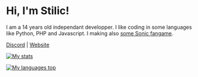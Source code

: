 # Hi, I'm Stilic!
I am a 14 years old independant developper.
I like coding in some languages like Python, PHP and Javascript.
I making also [some Sonic fangame](https://gamejolt.com/@Stilic/games).

[Discord](https://discord.gg/TUVegAgtaN) | [Website](https://stilic.ml)

[![My stats](https://ghstats.stilic.ml/api?username=Stilic&hide_title=true&theme=dark)](https://github.com/anuraghazra/github-readme-stats)

[![My languages top](https://ghstats.stilic.ml/api/top-langs/?username=Stilic&hide_title=true&theme=dark)](https://github.com/anuraghazra/github-readme-stats)
